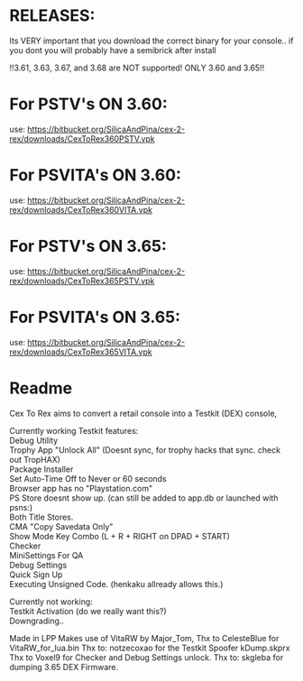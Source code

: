 # RELEASES:
Its VERY important that you download the correct binary for your console.. if you dont you will probably have a semibrick after install

!!3.61, 3.63, 3.67, and 3.68 are NOT supported! ONLY 3.60 and 3.65!!

# For PSTV's ON 3.60: 
use: https://bitbucket.org/SilicaAndPina/cex-2-rex/downloads/CexToRex360PSTV.vpk

# For PSVITA's ON 3.60:
use: https://bitbucket.org/SilicaAndPina/cex-2-rex/downloads/CexToRex360VITA.vpk

# For PSTV's ON 3.65: 
use: https://bitbucket.org/SilicaAndPina/cex-2-rex/downloads/CexToRex365PSTV.vpk

# For PSVITA's ON 3.65:
use: https://bitbucket.org/SilicaAndPina/cex-2-rex/downloads/CexToRex365VITA.vpk

# Readme

Cex To Rex aims to convert a retail console into a Testkit (DEX) console,

Currently working Testkit features:   
Debug Utility  
Trophy App "Unlock All" (Doesnt sync, for trophy hacks that sync. check out TropHAX)    
Package Installer  
Set Auto-Time Off to Never or 60 seconds  
Browser app has no "Playstation.com"  
PS Store doesnt show up. (can still be added to app.db or launched with psns:)  
Both Title Stores.  
CMA "Copy Savedata Only"  
Show Mode Key Combo (L + R + RIGHT on DPAD + START)  
Checker  
MiniSettings For QA  
Debug Settings  
Quick Sign Up  
Executing Unsigned Code. (henkaku allready allows this.)  
  
Currently not working:  
Testkit Activation (do we really want this?)  
Downgrading..  
  
Made in LPP Makes use of VitaRW by Major_Tom, Thx to CelesteBlue for VitaRW_for_lua.bin Thx to: notzecoxao for the Testkit Spoofer kDump.skprx Thx to Voxel9 for Checker and Debug Settings unlock. Thx to: skgleba for dumping 3.65 DEX Firmware.


